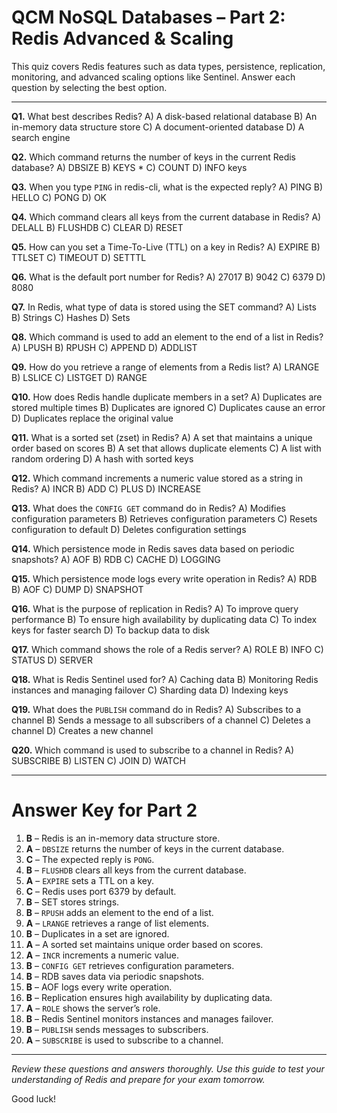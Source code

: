 # QCM NoSQL Databases – Part 2: Redis Advanced & Scaling

This quiz covers Redis features such as data types, persistence, replication, monitoring, and advanced scaling options like Sentinel.
Answer each question by selecting the best option.

---

**Q1.** What best describes Redis?
A) A disk-based relational database
B) An in-memory data structure store
C) A document-oriented database
D) A search engine

**Q2.** Which command returns the number of keys in the current Redis database?
A) DBSIZE
B) KEYS \*
C) COUNT
D) INFO keys

**Q3.** When you type `PING` in redis-cli, what is the expected reply?
A) PING
B) HELLO
C) PONG
D) OK

**Q4.** Which command clears all keys from the current database in Redis?
A) DELALL
B) FLUSHDB
C) CLEAR
D) RESET

**Q5.** How can you set a Time-To-Live (TTL) on a key in Redis?
A) EXPIRE
B) TTLSET
C) TIMEOUT
D) SETTTL

**Q6.** What is the default port number for Redis?
A) 27017
B) 9042
C) 6379
D) 8080

**Q7.** In Redis, what type of data is stored using the SET command?
A) Lists
B) Strings
C) Hashes
D) Sets

**Q8.** Which command is used to add an element to the end of a list in Redis?
A) LPUSH
B) RPUSH
C) APPEND
D) ADDLIST

**Q9.** How do you retrieve a range of elements from a Redis list?
A) LRANGE
B) LSLICE
C) LISTGET
D) RANGE

**Q10.** How does Redis handle duplicate members in a set?
A) Duplicates are stored multiple times
B) Duplicates are ignored
C) Duplicates cause an error
D) Duplicates replace the original value

**Q11.** What is a sorted set (zset) in Redis?
A) A set that maintains a unique order based on scores
B) A set that allows duplicate elements
C) A list with random ordering
D) A hash with sorted keys

**Q12.** Which command increments a numeric value stored as a string in Redis?
A) INCR
B) ADD
C) PLUS
D) INCREASE

**Q13.** What does the `CONFIG GET` command do in Redis?
A) Modifies configuration parameters
B) Retrieves configuration parameters
C) Resets configuration to default
D) Deletes configuration settings

**Q14.** Which persistence mode in Redis saves data based on periodic snapshots?
A) AOF
B) RDB
C) CACHE
D) LOGGING

**Q15.** Which persistence mode logs every write operation in Redis?
A) RDB
B) AOF
C) DUMP
D) SNAPSHOT

**Q16.** What is the purpose of replication in Redis?
A) To improve query performance
B) To ensure high availability by duplicating data
C) To index keys for faster search
D) To backup data to disk

**Q17.** Which command shows the role of a Redis server?
A) ROLE
B) INFO
C) STATUS
D) SERVER

**Q18.** What is Redis Sentinel used for?
A) Caching data
B) Monitoring Redis instances and managing failover
C) Sharding data
D) Indexing keys

**Q19.** What does the `PUBLISH` command do in Redis?
A) Subscribes to a channel
B) Sends a message to all subscribers of a channel
C) Deletes a channel
D) Creates a new channel

**Q20.** Which command is used to subscribe to a channel in Redis?
A) SUBSCRIBE
B) LISTEN
C) JOIN
D) WATCH

---

# Answer Key for Part 2

1. **B** – Redis is an in-memory data structure store.
2. **A** – `DBSIZE` returns the number of keys in the current database.
3. **C** – The expected reply is `PONG`.
4. **B** – `FLUSHDB` clears all keys from the current database.
5. **A** – `EXPIRE` sets a TTL on a key.
6. **C** – Redis uses port 6379 by default.
7. **B** – SET stores strings.
8. **B** – `RPUSH` adds an element to the end of a list.
9. **A** – `LRANGE` retrieves a range of list elements.
10. **B** – Duplicates in a set are ignored.
11. **A** – A sorted set maintains unique order based on scores.
12. **A** – `INCR` increments a numeric value.
13. **B** – `CONFIG GET` retrieves configuration parameters.
14. **B** – RDB saves data via periodic snapshots.
15. **B** – AOF logs every write operation.
16. **B** – Replication ensures high availability by duplicating data.
17. **A** – `ROLE` shows the server’s role.
18. **B** – Redis Sentinel monitors instances and manages failover.
19. **B** – `PUBLISH` sends messages to subscribers.
20. **A** – `SUBSCRIBE` is used to subscribe to a channel.

---

_Review these questions and answers thoroughly. Use this guide to test your understanding of Redis and prepare for your exam tomorrow._

Good luck!
